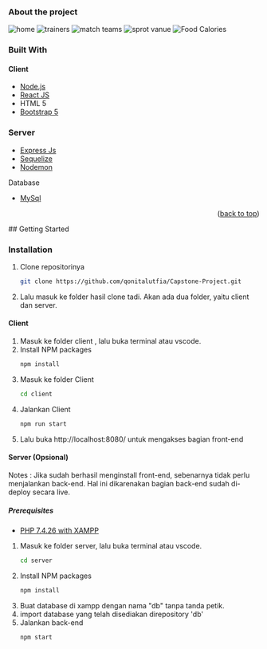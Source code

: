 ### About the project

![home](https://user-images.githubusercontent.com/119150796/206412108-d81c9ff2-9f29-4a93-8e79-d6cfe1420970.png)
![trainers](https://user-images.githubusercontent.com/119150796/206412124-7988de7a-5f42-48ed-b546-014717b990c9.png)
![match teams](https://user-images.githubusercontent.com/119150796/206412114-6e3c8a6d-1999-442b-9b07-90dc219e36c7.png)
![sprot vanue](https://user-images.githubusercontent.com/119150796/206412116-cd1a24ea-0ec9-4f46-8256-ec197365c5fa.png)
![Food Calories](https://user-images.githubusercontent.com/119150796/206412127-307527ea-1605-413d-b4cb-10c60f79fa29.png)

### Built With

#### Client
* [Node.js](https://nodejs.org/en/)
* [React JS](https://reactjs.org/)
* HTML 5
* [Bootstrap 5](https://getbootstrap.com/docs/5.0/getting-started/introduction/)

### Server
* [Express Js](https://expressjs.com/)
* [Sequelize](https://sequelize.org/)
* [Nodemon](https://www.npmjs.com/package/nodemon)

Database
* [MySql](https://www.mysql.com/)

<p align="right">(<a href="#top">back to top</a>)</p>
<!-- GETTING STARTED -->
## Getting Started


### Installation
1. Clone repositorinya
   ```sh
   git clone https://github.com/qonitalutfia/Capstone-Project.git
   ```
2. Lalu masuk ke folder hasil clone tadi. Akan ada dua folder, yaitu client dan server.


#### Client

1. Masuk ke folder client , lalu buka terminal atau vscode.
2. Install NPM packages
   ```sh
   npm install
   ```
3. Masuk ke folder Client
   ```sh
   cd client
   ```
4. Jalankan Client
   ```sh
   npm run start
   ```
5. Lalu buka http://localhost:8080/ untuk mengakses bagian front-end


#### Server (Opsional)
Notes : Jika sudah berhasil menginstall front-end, sebenarnya tidak perlu menjalankan back-end. Hal ini dikarenakan bagian back-end sudah di-deploy secara live.

##### Prerequisites

* [PHP 7.4.26 with XAMPP](https://www.apachefriends.org/download.html)

1. Masuk ke folder server, lalu buka terminal atau vscode.
   ```sh
   cd server
   ```
2. Install NPM packages
   ```sh
   npm install
   ```
3. Buat database di xampp dengan nama "db" tanpa tanda petik.
4. import database yang telah disediakan direpository 'db'
5. Jalankan back-end
   ```sh
   npm start
   ```
